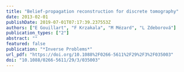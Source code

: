 ```yaml
---
title: "Belief-propagation reconstruction for discrete tomography"
date: 2013-02-01
publishDate: 2019-07-01T07:17:39.237553Z
authors: ["E Gouillart", "F Krzakala", "M Mézard", "L Zdeborová"]
publication_types: ["2"]
abstract: ""
featured: false
publication: "*Inverse Problems*"
url_pdf: "https://doi.org/10.1088%2F0266-5611%2F29%2F3%2F035003"
doi: "10.1088/0266-5611/29/3/035003"
---
```


